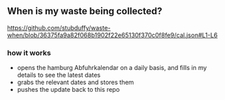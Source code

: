 ## When is my waste being collected?
  https://github.com/stubduffy/waste-when/blob/36375fa9a82f068b1902f22e65130f370c0f8fe9/cal.json#L1-L6
  
  ### how it works
  - opens the hamburg Abfuhrkalendar on a daily basis, and fills in my details to see the latest dates
  - grabs the relevant dates and stores them
  - pushes the update back to this repo
  
